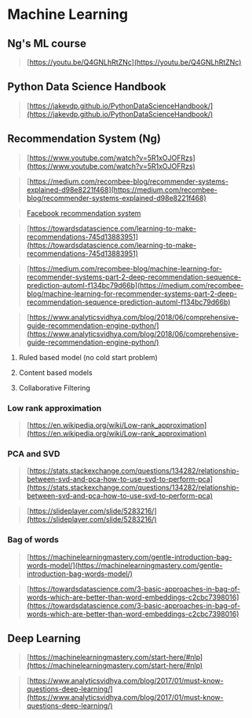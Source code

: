 # Machine Learning

## Ng's ML course

> [https://youtu.be/Q4GNLhRtZNc](https://youtu.be/Q4GNLhRtZNc)

## Python Data Science Handbook

> [https://jakevdp.github.io/PythonDataScienceHandbook/](https://jakevdp.github.io/PythonDataScienceHandbook/)

## Recommendation System (Ng)

> [https://www.youtube.com/watch?v=5R1xOJOFRzs](https://www.youtube.com/watch?v=5R1xOJOFRzs)

> [https://medium.com/recombee-blog/recommender-systems-explained-d98e8221f468](https://medium.com/recombee-blog/recommender-systems-explained-d98e8221f468)

> [Facebook recommendation system](https://code.fb.com/core-data/recommending-items-to-more-than-a-billion-people/)

> [https://towardsdatascience.com/learning-to-make-recommendations-745d13883951](https://towardsdatascience.com/learning-to-make-recommendations-745d13883951)

> [https://medium.com/recombee-blog/machine-learning-for-recommender-systems-part-2-deep-recommendation-sequence-prediction-automl-f134bc79d66b](https://medium.com/recombee-blog/machine-learning-for-recommender-systems-part-2-deep-recommendation-sequence-prediction-automl-f134bc79d66b)

> [https://www.analyticsvidhya.com/blog/2018/06/comprehensive-guide-recommendation-engine-python/](https://www.analyticsvidhya.com/blog/2018/06/comprehensive-guide-recommendation-engine-python/)


1. Ruled based model (no cold start problem)

2. Content based models

3. Collaborative Filtering

### Low rank approximation

> [https://en.wikipedia.org/wiki/Low-rank_approximation](https://en.wikipedia.org/wiki/Low-rank_approximation)


### PCA and SVD

> [https://stats.stackexchange.com/questions/134282/relationship-between-svd-and-pca-how-to-use-svd-to-perform-pca](https://stats.stackexchange.com/questions/134282/relationship-between-svd-and-pca-how-to-use-svd-to-perform-pca)

> [https://slideplayer.com/slide/5283216/](https://slideplayer.com/slide/5283216/)





### Bag of words 

> [https://machinelearningmastery.com/gentle-introduction-bag-words-model/](https://machinelearningmastery.com/gentle-introduction-bag-words-model/)

> [https://towardsdatascience.com/3-basic-approaches-in-bag-of-words-which-are-better-than-word-embeddings-c2cbc7398016](https://towardsdatascience.com/3-basic-approaches-in-bag-of-words-which-are-better-than-word-embeddings-c2cbc7398016)




## Deep Learning

> [https://machinelearningmastery.com/start-here/#nlp](https://machinelearningmastery.com/start-here/#nlp)

> [https://www.analyticsvidhya.com/blog/2017/01/must-know-questions-deep-learning/](https://www.analyticsvidhya.com/blog/2017/01/must-know-questions-deep-learning/)

